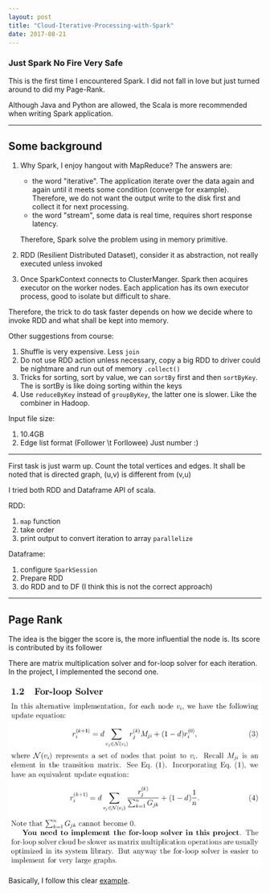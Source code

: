 ```yaml
---
layout: post
title: "Cloud-Iterative-Processing-with-Spark"
date: 2017-08-21
---
```


<!-- ## {{page.title}} ## -->
### Just Spark No Fire Very Safe ###

This is the first time I encountered Spark. I did not fall in love but just turned around to did my Page-Rank.

Although Java and Python are allowed, the Scala is more recommended when writing Spark application.

---

## Some background ##

1. Why Spark, I enjoy hangout with MapReduce? The answers are:
    * the word "iterative". The application iterate over the data again and again until it meets some condition (converge for example). Therefore, we do not want the output write to the disk first and collect it for next processing.
    * the word "stream", some data is real time, requires short response latency.

    Therefore, Spark solve the problem using in memory primitive.

2. RDD (Resilient Distributed Dataset), consider it as abstraction, not really executed unless invoked
3. Once SparkContext connects to ClusterManger. Spark then acquires executor on the worker nodes. Each application has its own executor process, good to isolate but difficult to share.

Therefore, the trick to do task faster depends on how we decide where to invoke RDD and what shall be kept into memory.

Other suggestions from course:
1. Shuffle is very expensive. Less `join`
2. Do not use RDD action unless necessary, copy a big RDD to driver could be nightmare and run out of memory `.collect()`
3. Tricks for sorting, sort by value, we can `sortBy` first and then `sortByKey`. The is sortBy is like doing sorting within the keys
4. Use `reduceByKey` instead of `groupByKey`, the latter one is slower. Like the combiner in Hadoop.

Input file size:
1. 10.4GB
2. Edge list format (Follower \\t Forllowee) Just number :)

---

First task is just warm up. Count the total vertices and edges. It shall be noted that is directed graph, (u,v) is different from (v,u)

I tried both RDD and Dataframe API of scala.

RDD:
1. `map` function
2. take order
3. print output to convert iteration to array `parallelize`

Dataframe:
1. configure `SparkSession`
2. Prepare RDD
3. do RDD and to DF (I think this is not the correct approach)

---

## Page Rank ##

The idea is the bigger the score is, the more influential the node is. Its score is contributed by its follower

There are matrix multiplication solver and for-loop solver for each iteration. In the project, I implemented the second one.

![forloop](/files/forloop.jpg)

Basically, I follow this clear [example](https://s3.amazonaws.com/15619public/webcontent/pagerank_examples.pdf).
